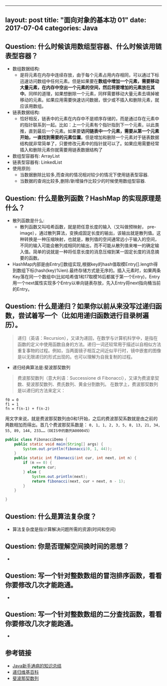 
---
layout: post
title:  "面向对象的基本功 01"
date:   2017-07-04
categories: Java
---
## Question: 什么时候该用数组型容器、什么时候该用链表型容器？

- 数组数据结构:
    + 是将元素在内存中连续存放，由于每个元素占用内存相同，可以通过下标迅速访问数组中任何元素。但是如果要在**数组中增加一个元素，需要移动大量元素，在内存中空出一个元素的空间，然后将要增加的元素放在其中**。同样的道理，如果想删除一个元素，同样需要移动大量元素去填掉被移动的元素。如果应用需要快速访问数据，很少或不插入和删除元素，就应该用数组。
- 链表数据结构:
    +  恰好相反，链表中的元素在内存中不是顺序存储的，而是通过存在元素中的指针联系到一起。比如：上一个元素有个指针指到下一个元素，以此类推，直到最后一个元素。如果要**访问链表中一个元素，需要从第一个元素开始，一直找到需要的元素位置**。但是增加和删除一个元素对于链表数据结构就非常简单了，只要修改元素中的指针就可以了。如果应用需要经常插入和删除元素你就需要用链表数据结构了
- 数组型容器有:
	 ArrayList
- 链表型容器有:
	LinkedList
- 使用原则:
    + 当数据删除比较多,而查询的情况相对较少的情况下使用链表型容器.
    + 当数据的查询比较多,删除/新增操作比较少的时候使用数组型容器.

## Question: 什么是散列函数？HashMap 的实现原理是什么？

- 散列函数是什么:
    + 散列函数又叫哈希函数，就是把任意长度的输入（又叫做预映射， pre-image），通过散列算法，变换成固定长度的输出，该输出就是散列值。这种转换是一种压缩映射，也就是，散列值的空间通常远小于输入的空间，不同的输入可能会散列成相同的输出，而不可能从散列值来唯一的确定输入值。简单的说就是一种将任意长度的消息压缩到某一固定长度的消息摘要的函数。
- HashMap内部是由Entry[]数组实现,根据key的hash值取模Entry[].length得到数组下标(hash(key)%len).最终存储方式是无序的。插入元素时，如果两条Key落在同一个数组中(比如哈希值1和17取模16后都属于第一个Entry)，Entry用一个next属性实现多个Entry以单向链表存放，先入Entry将next指向桶当前的Entry。


## Question: 什么是递归？如果你以前从来没写过递归函数，尝试着写一个（比如用递归函数进行目录树遍历）。

>递归（英语：Recursion），又译为递回，在数学与计算机科学中，是指在函数的定义中使用函数自身的方法。递归一词还较常用于描述以自相似方法重复事物的过程。例如，当两面镜子相互之间近似平行时，镜中嵌套的图像是以无限递归的形式出现的。也可以理解为自我复制的过程。

- 递归经典算法是:斐波那契数列

> 费波那契数列（意大利语：Successione di Fibonacci），又译为费波拿契数、斐波那契数列、费氏数列、黄金分割数列。
在数学上，费波那契数列是以递归的方法来定义：
```
f0 = 0
f1 = 1
fn = f(n-1) + f(n-2)
```
用文字来说，就是费波那契数列由0和1开始，之后的费波那契系数就是由之前的两数相加而得出。首几个费波那契系数是：
`0, 1, 1, 2, 3, 5, 8, 13, 21, 34, 55, 89, 144, 233……（OEIS中的数列A000045）`

```java
public class FibonacciDemo {
    public static void main(String[] args) {
        System.out.println(fibonacci(0, 1, 44));
    }
    public static int fibonacci(int cur, int next, int n) {
        if (n == 0) {
            return cur;
        } else {
            System.out.println(next);
            return fibonacci(next, cur + next, n - 1);
        }
    }

}

```


## Question: 什么是算法复杂度？
- 算法复杂度是指计算解决问题所需的资源(时间和空间)

## Question: 你是否理解空间换时间的思想？
- 

## Question: 写一个针对整数数组的冒泡排序函数，看看你要修改几次才能跑通。
-

## Question: 写一个针对整数数组的二分查找函数，看看你要修改几次才能跑通。
-

## 参考链接
- [Java新手通病的知识总结](http://lib.csdn.net/article/datastructure/11415)
- [递归维基百科](https://zh.wikipedia.org/wiki/%E9%80%92%E5%BD%92)
- [斐波那契数列](https://zh.wikipedia.org/wiki/%E6%96%90%E6%B3%A2%E9%82%A3%E5%A5%91%E6%95%B0%E5%88%97)

